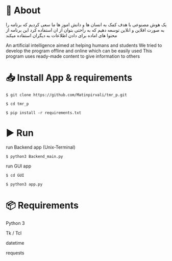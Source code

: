 # 📃 About

یک هوش مصنوعی با هدف کمک به انسان ها و دانش اموز ها
ما سعی کردیم که برنامه را به صورت افلاین و انلاین توسعه دهیم که به راحتی بتوان از ان استفاده کرد 
این برنامه از محتوا های اماده برای دادن اظلاعات به دیگران استفاده میکند

An artificial intelligence aimed at helping humans and students
We tried to develop the program offline and online which can be easily used
This program uses ready-made content to give information to others

# 📥 Install App & requirements

`$ git clone https://github.com/Matinpirvali/tmr_p.git`

`$ cd tmr_p`

`$ pip install -r requirements.txt`

# ▶️ Run 

run Backend app (Unix-Terminal)

`$ python3 Backend_main.py`

run GUI app

`$ cd GUI`

`$ python3 app.py`

# 📦 Requirements

Python 3

Tk / Tcl

datetime

requests

